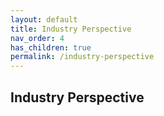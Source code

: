 ```yaml
---
layout: default
title: Industry Perspective
nav_order: 4
has_children: true
permalink: /industry-perspective
---
```


## Industry Perspective
